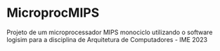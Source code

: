 # MicroprocMIPS
Projeto de um microprocessador MIPS monociclo utilizando o software logisim para a disciplina de Arquitetura de Computadores - IME 2023
